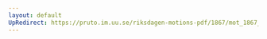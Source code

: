 ```yaml
---
layout: default
UpRedirect: https://pruto.im.uu.se/riksdagen-motions-pdf/1867/mot_1867__ak__101.pdf
---
```

